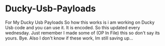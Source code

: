 # Ducky-Usb-Payloads
For My Ducky Usb Payloads
So how this works is i am working on Ducky Usb code and you can use it.
It is encoded.
So this updated every wednesday.
Just remember I made some of (OP In File) this so don't say its yours.
Bye.
Also I don't know if these work, Im still saving up...
